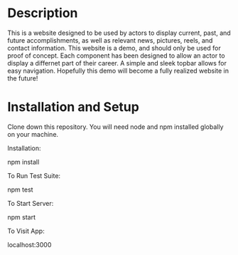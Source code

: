 # Description
This is a website designed to be used by actors to display current, past, and future accomplishments, as well as relevant news, pictures, reels, and contact information. This website is a demo, and should only be used for proof of concept. Each component has been designed to allow an actor to display a differnet part of their career. A simple and sleek topbar allows for easy navigation. Hopefully this demo will become a fully realized website in the future!

# Installation and Setup
Clone down this repository. You will need node and npm installed globally on your machine.

Installation:

npm install

To Run Test Suite:

npm test

To Start Server:

npm start

To Visit App:

localhost:3000
